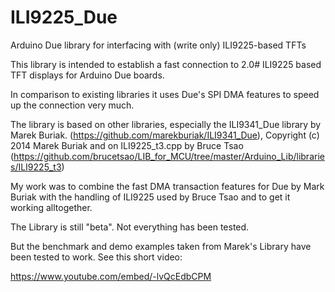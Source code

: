 # ILI9225_Due
Arduino Due library for interfacing with (write only) ILI9225-based TFTs

This library is intended to establish a fast connection to 2.0# ILI9225 based TFT displays for Arduino Due boards.

In comparison to existing libraries it uses Due's SPI DMA features to speed up the connection very much.

The library is based on other libraries, especially the ILI9341_Due library by Marek Buriak.
(https://github.com/marekburiak/ILI9341_Due),	Copyright (c) 2014  Marek Buriak
and
on ILI9225_t3.cpp by Bruce Tsao
(https://github.com/brucetsao/LIB_for_MCU/tree/master/Arduino_Lib/libraries/ILI9225_t3)

My work was to combine the fast DMA transaction features for Due by Mark Buriak
with the handling of ILI9225 used by Bruce Tsao and to get it working alltogether.

The Library is still "beta". Not everything has been tested.

But the benchmark and demo examples taken from Marek's Library have been tested to work.
See this short video:

https://www.youtube.com/embed/-lvQcEdbCPM
